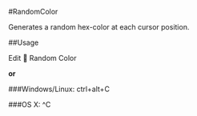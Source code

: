 #RandomColor

Generates a random hex-color at each cursor position.


##Usage

Edit &#2192; Random Color

__or__

###Windows/Linux:
    ctrl+alt+C

###OS X:
    ^C